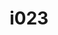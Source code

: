 ---
title: i023
text: Do you emphasize
options:
  a: 
    text: Objective criteria when evaluating decisions 
    dimension: T
  b:
    text: How people might be affected by outcomes
    dimension: F
---